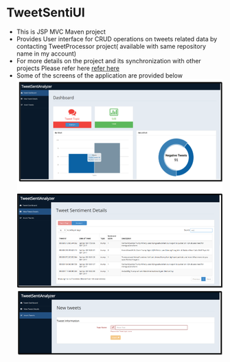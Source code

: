 # TweetSentiUI
* This is JSP MVC Maven project
* Provides User interface for CRUD operations on tweets related data by contacting TweetProcessor project( available with same repository name in my account)
* For more details on the project and its synchronization with other projects Please refer here
<a href="https://drive.google.com/file/d/0B54zuGD6R78ZY28wbkRMZV9vdHc/view">refer here</a>
* Some of the screens of the application are provided below
![TweetAnalysis dashboard](https://github.com/jagadeesh-hooli/TweetSentiUI/blob/master/TweetAnalysisDashboard.png "Optional title")
![TweetDetails](https://github.com/jagadeesh-hooli/TweetSentiUI/blob/master/TweetDetailsTable.png "Optional title")
![TweetTopicInsert](https://github.com/jagadeesh-hooli/TweetSentiUI/blob/master/TweetTopicInsert.png "Optional title")
